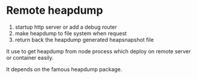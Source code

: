 Remote heapdump
==============

1. startup http server or add a debug router
2. make heapdump to file system when request
3. return back the heapdump generated heapsnapshot file

It use to get heapdump from node process which deploy on remote server or container easily.

It depends on the famous heapdump package.

 
 